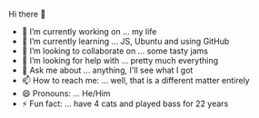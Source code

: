 Hi there 👋


- 🔭 I’m currently working on ...  my life
- 🌱 I’m currently learning ...  JS, Ubuntu and using GitHub
- 👯 I’m looking to collaborate on ... some tasty jams
- 🤔 I’m looking for help with ... pretty much everything
- 💬 Ask me about ... anything, I'll see what I got
- 📫 How to reach me: ... well, that is a different matter entirely
- 😄 Pronouns: ... He/Him
- ⚡ Fun fact: ... have 4 cats and played bass for 22 years

